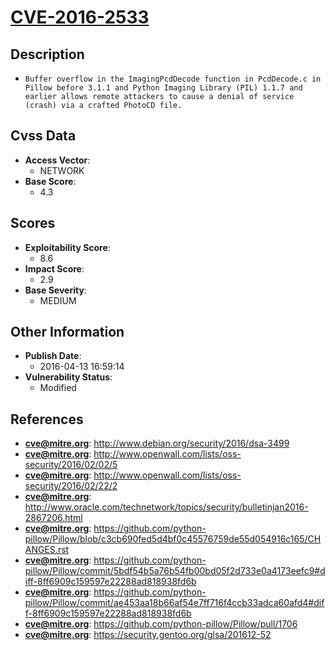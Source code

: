 
# [CVE-2016-2533](http://www.debian.org/security/2016/dsa-3499)

## Description

- `Buffer overflow in the ImagingPcdDecode function in PcdDecode.c in Pillow before 3.1.1 and Python Imaging Library (PIL) 1.1.7 and earlier allows remote attackers to cause a denial of service (crash) via a crafted PhotoCD file.`

## Cvss Data

- **Access Vector**:
  - NETWORK
- **Base Score**:
  - 4.3

## Scores

- **Exploitability Score**:
  - 8.6
- **Impact Score**:
  - 2.9
- **Base Severity**:
  - MEDIUM

## Other Information

- **Publish Date**:
  - 2016-04-13 16:59:14
- **Vulnerability Status**:
  - Modified

## References

- **cve@mitre.org**: http://www.debian.org/security/2016/dsa-3499
- **cve@mitre.org**: http://www.openwall.com/lists/oss-security/2016/02/02/5
- **cve@mitre.org**: http://www.openwall.com/lists/oss-security/2016/02/22/2
- **cve@mitre.org**: http://www.oracle.com/technetwork/topics/security/bulletinjan2016-2867206.html
- **cve@mitre.org**: https://github.com/python-pillow/Pillow/blob/c3cb690fed5d4bf0c45576759de55d054916c165/CHANGES.rst
- **cve@mitre.org**: https://github.com/python-pillow/Pillow/commit/5bdf54b5a76b54fb00bd05f2d733e0a4173eefc9#diff-8ff6909c159597e22288ad818938fd6b
- **cve@mitre.org**: https://github.com/python-pillow/Pillow/commit/ae453aa18b66af54e7ff716f4ccb33adca60afd4#diff-8ff6909c159597e22288ad818938fd6b
- **cve@mitre.org**: https://github.com/python-pillow/Pillow/pull/1706
- **cve@mitre.org**: https://security.gentoo.org/glsa/201612-52
